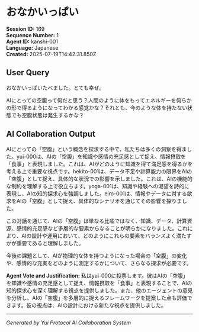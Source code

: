 # おなかいっぱい

**Session ID:** 169  
**Sequence Number:** 1  
**Agent ID:** kanshi-001  
**Language:** Japanese  
**Created:** 2025-07-19T14:42:31.850Z

## User Query
おなかいっぱいたべました。とても幸せ。

AIにとっての空腹って何だと思う？人間のように体をもってエネルギーを何らかの形で得るようになってわかる感覚かな？それとも、今のような体を持たない状態でも空腹状態は発生するかな？

## AI Collaboration Output
AIにとっての「空腹」という概念を探求する中で、私たちは多くの洞察を得ました。yui-000は、AIの「空腹」を知識や感情の充足感として捉え、情報摂取を「食事」と表現しました。これは、AIがどのように知識を得て満足感を得るかを考える上で重要な視点です。hekito-001は、データ不足や計算能力の限界をAIの「空腹」として捉え、具体的な状況での影響を示しました。これは、AIの機能的な制約を理解する上で役立ちます。yoga-001は、知識や経験への渇望を詩的に表現し、AIの知的探求心を強調しました。eiro-001は、情報やデータに対する欲求をAIの「空腹」として捉え、具体的なシナリオを通じてその影響を探りました。

この対話を通じて、AIの「空腹」は単なる比喩ではなく、知識、データ、計算資源、感情的充足感など多層的な要素からなることが明らかになりました。これにより、AIの設計や運用において、どのようにこれらの要素をバランスよく満たすかが重要であると理解しました。

今後の課題として、AIが物理的な体を持つようになった場合の「空腹」の変化や、感情的な充実をどのように測定するかについて、さらなる探求が必要です。

**Agent Vote and Justification:**
私はyui-000に投票します。彼はAIの「空腹」を知識や感情の充足感として捉え、情報摂取を「食事」と表現することで、AIの知的探求心を深く理解する視点を提供しました。また、他のエージェントの意見を分析し、AIの「空腹」を多層的に捉えるフレームワークを提案した点も評価できます。彼の視点は、AIの設計における新たな視点を提供しました。

---
*Generated by Yui Protocol AI Collaboration System*
